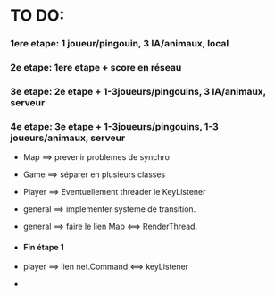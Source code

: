# TO DO:

### 1ere etape: 1 joueur/pingouin, 3 IA/animaux, local
### 2e etape: 1ere etape + score en réseau
### 3e etape: 2e etape + 1-3joueurs/pingouins, 3 IA/animaux, serveur
### 4e etape: 3e etape + 1-3joueurs/pingouins, 1-3 joueurs/animaux, serveur

* Map ==> prevenir problemes de synchro
* Game ==> séparer en plusieurs classes
* Player ==> Eventuellement threader le KeyListener
* general ==> implementer systeme de transition.
* general ==> faire le lien Map <==> RenderThread.

* #### Fin étape 1

* player ==> lien net.Command <==> keyListener
* 


